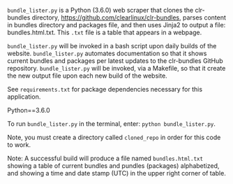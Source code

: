 `bundle_lister.py` is a Python (3.6.0) web scraper that clones the clr-bundles directory, https://github.com/clearlinux/clr-bundles, parses content in bundles directory and packages file,
and then uses Jinja2 to output a file: bundles.html.txt. This ``.txt`` file is a table that appears in a webpage.

`bundle_lister.py` will be invoked in a bash script upon daily builds of the website. `bundle_lister.py` automates 
documentation so that it shows current bundles and packages per latest updates to the clr-bundles GitHub repository.  `bundle_lister.py` will be invoked, via a Makefile, so that it create the new output file upon each new build of the website. 

See `requirements.txt` for package dependencies necessary for this application.

Python==3.6.0

To run `bundle_lister.py` in the terminal, enter: `python bundle_lister.py`.

Note, you must create a directory called `cloned_repo` in order for this code to work.

Note: A successful build will produce a file named `bundles.html.txt` showing a table of current bundles and pundles (packages) alphabetized, and showing a time and date stamp (UTC) in the upper right corner of table. 
